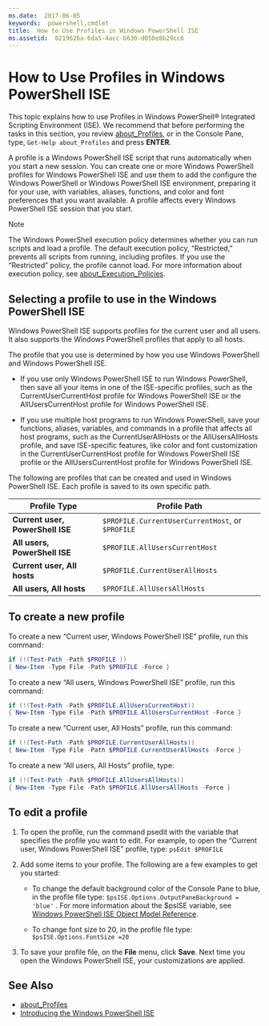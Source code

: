```yaml
---
ms.date:  2017-06-05
keywords:  powershell,cmdlet
title:  How to Use Profiles in Windows PowerShell ISE
ms.assetid:  0219626a-6da5-4acc-b630-d058e8b29cc6
---
```

# How to Use Profiles in Windows PowerShell ISE

This topic explains how to use Profiles in Windows PowerShell® Integrated Scripting Environment (ISE). We recommend that before performing the tasks in this section, you review [about_Profiles](/powershell/module/microsoft.powershell.core/about/about_profiles), or in the Console Pane, type, `Get-Help about_Profiles` and press **ENTER**.

A profile is a Windows PowerShell ISE script that runs automatically when you start a new session.  You can create one or more Windows PowerShell profiles for Windows PowerShell ISE and use them to add the configure the Windows PowerShell or Windows PowerShell ISE environment, preparing it for your use, with variables, aliases, functions, and color and font preferences that you want available. A profile affects every Windows PowerShell ISE session that you start.

> [!NOTE]
> The Windows PowerShell execution policy determines whether you can run scripts and load a profile. The default execution policy, “Restricted,” prevents all scripts from running, including profiles. If you use the “Restricted” policy, the profile cannot load. For more information about execution policy, see [about_Execution_Policies](/powershell/module/microsoft.powershell.core/about/about_execution_policies).

## Selecting a profile to use in the Windows PowerShell ISE

Windows PowerShell ISE supports profiles for the current user and all users. It also supports the Windows PowerShell profiles that apply to all hosts.

The profile that you use is determined by how you use Windows PowerShell and Windows PowerShell ISE.

- If you use only Windows PowerShell ISE to run Windows PowerShell, then save all your items in one of the ISE-specific profiles, such as the CurrentUserCurrentHost profile for Windows PowerShell ISE or the AllUsersCurrentHost profile for Windows PowerShell ISE.

- If you use multiple host programs to run Windows PowerShell, save your functions, aliases, variables, and commands in a profile that affects all host programs, such as the CurrentUserAllHosts or the AllUsersAllHosts profile, and save ISE-specific features, like color and font customization in the CurrentUserCurrentHost profile for Windows PowerShell ISE profile or the AllUsersCurrentHost profile for Windows PowerShell ISE.

The following are profiles that can be created and used in Windows PowerShell ISE. Each profile is saved to its own specific path.

| Profile Type | Profile Path |
| --- | --- |
| **Current user, PowerShell ISE**| `$PROFILE.CurrentUserCurrentHost`, or `$PROFILE` |
| **All users, PowerShell ISE**| `$PROFILE.AllUsersCurrentHost` |
| **Current user, All hosts**| `$PROFILE.CurrentUserAllHosts` |
| **All users, All hosts** | `$PROFILE.AllUsersAllHosts` |

## To create a new profile

To create a new “Current user, Windows PowerShell ISE” profile, run this command:

```powershell
if (!(Test-Path -Path $PROFILE ))
{ New-Item -Type File -Path $PROFILE -Force }
```

To create a new “All users, Windows PowerShell ISE” profile, run this command:

```powershell
if (!(Test-Path -Path $PROFILE.AllUsersCurrentHost))
{ New-Item -Type File -Path $PROFILE.AllUsersCurrentHost -Force }
```

To create a new “Current user, All Hosts” profile, run this command:

```powershell
if (!(Test-Path -Path $PROFILE.CurrentUserAllHosts))
{ New-Item -Type File -Path $PROFILE.CurrentUserAllHosts -Force }
```

To create a new “All users, All Hosts” profile, type:

```powershell
if (!(Test-Path -Path $PROFILE.AllUsersAllHosts))
{ New-Item -Type File -Path $PROFILE.AllUsersAllHosts -Force }
```

## To edit a profile

1. To open the profile, run the command psedit with the variable that specifies the profile you want to edit. For example, to open the “Current user, Windows PowerShell ISE” profile, type: `psEdit $PROFILE`

2. Add some items to your profile. The following are a few examples to get you started:

   - To change the default background color of the Console Pane to blue, in the profile file type: `$psISE.Options.OutputPaneBackground = 'blue'` . For more information about the $psISE variable, see [Windows PowerShell ISE Object Model Reference](The-ISE-Object-Model-Hierarchy.md).

   - To change font size to 20, in the profile file type: `$psISE.Options.FontSize =20`

3. To save your profile file, on the **File** menu, click **Save**. Next time you open the Windows PowerShell ISE, your customizations are applied.

## See Also

- [about_Profiles](/powershell/module/microsoft.powershell.core/about/about_profiles)
- [Introducing the Windows PowerShell ISE](Introducing-the-Windows-PowerShell-ISE.md)
